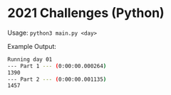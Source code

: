 # 2021 Challenges (Python)

Usage: `python3 main.py <day>`

Example Output:
```sh
Running day 01
--- Part 1 --- (0:00:00.000264)
1390
--- Part 2 --- (0:00:00.001135)
1457
```